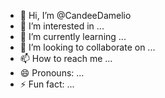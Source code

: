 - 👋 Hi, I’m @CandeeDamelio
- 👀 I’m interested in ...
- 🌱 I’m currently learning ...
- 💞️ I’m looking to collaborate on ...
- 📫 How to reach me ...
- 😄 Pronouns: ...
- ⚡ Fun fact: ...

<!---
CandeeDamelio/CandeeDamelio is a ✨ special ✨ repository because its `README.md` (this file) appears on your GitHub profile.
You can click the Preview link to take a look at your changes.
--->
